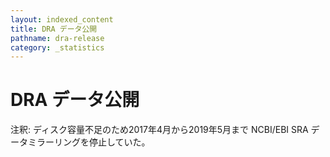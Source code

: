 ```yaml
---
layout: indexed_content
title: DRA データ公開
pathname: dra-release
category: _statistics
---
```


# DRA データ公開
<!---
  以下に図・表をHTMLで挿入予定
-->

<div id="stat_area">

</div>

注釈: ディスク容量不足のため2017年4月から2019年5月まで NCBI/EBI SRA データミラーリングを停止していた。
